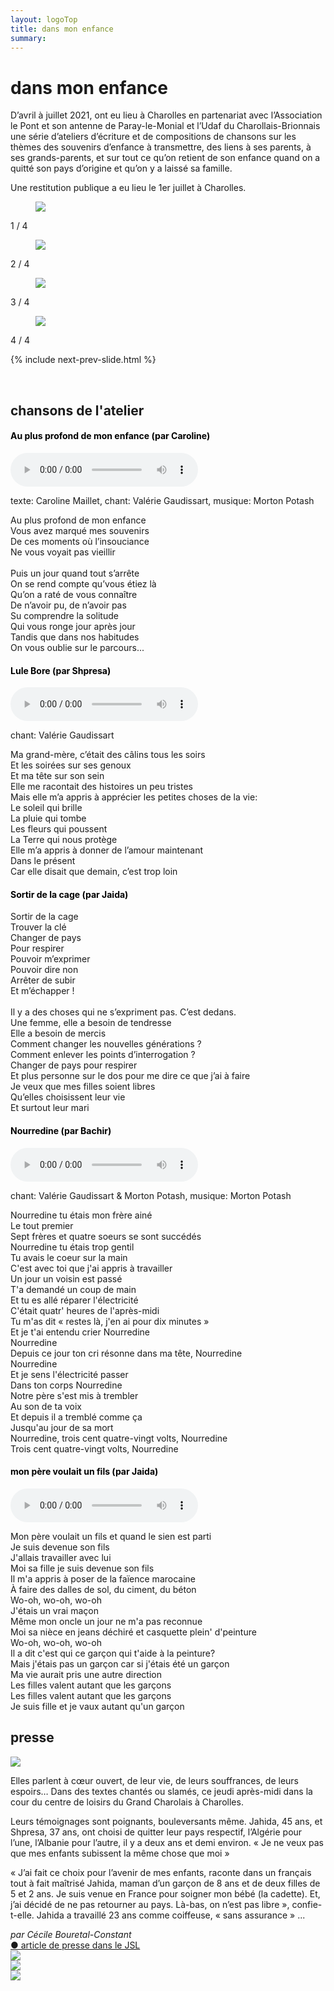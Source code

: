 ```yaml
---
layout: logoTop
title: dans mon enfance
summary: 
---
```


<h1>dans mon enfance</h1>
<main>
<p class="intro-text"> D’avril à juillet 2021, ont eu lieu à Charolles en partenariat avec l’Association le Pont et son antenne de Paray-le-Monial et l’Udaf du Charollais-Brionnais une série d’ateliers d’écriture et de compositions de chansons sur les thèmes des souvenirs d’enfance à transmettre, des liens à ses parents, à ses grands-parents, et sur tout ce qu’on retient de son enfance quand on a quitté son pays d’origine et qu’on y a laissé sa famille. 
</p>
<p class="intro-text">Une restitution publique a eu lieu le 1er juillet à Charolles.
</p>
</main>

<!-- Slideshow container -->
<div class="slideshow-container">

  <!-- Full-width images with number and caption text -->
<div class="mySlides">
    <figure>
      <img src="https://res.cloudinary.com/dnxcesebo/image/upload/f_auto,q_auto/v1630640804/whole-group1_yqxvc3.png">
      <figcaption class="figCap"></figcaption>
    </figure>
    <div class="numbertext center-text">1 / 4</div>
</div>
<div class="mySlides">
    <figure>
      <img src="https://res.cloudinary.com/dnxcesebo/image/upload/f_auto,q_auto/v1630640798/bachir_co_fshtl9.png">
      <figcaption class="figCap"></figcaption>
    </figure>
    <div class="numbertext center-text">2 / 4</div>
</div>
<div class="mySlides">
    <figure>
      <img src="https://res.cloudinary.com/dnxcesebo/image/upload/f_auto,q_auto/v1630640801/jaida_co_ctynk6.png">
      <figcaption class="figCap"></figcaption>
    </figure>
    <div class="numbertext center-text">3 / 4</div>
</div>
<div class="mySlides">
    <figure>
      <img src="https://res.cloudinary.com/dnxcesebo/image/upload/f_auto,q_auto/v1630640799/whole-group2_gra1k4.png">
      <figcaption class="figCap"></figcaption>
    </figure>
    <div class="numbertext center-text">4 / 4</div>
</div>



{% include next-prev-slide.html %}

</div>
<br>
<script type="text/javascript" src="/js/slideshow.js"></script>

<h2>chansons de l'atelier</h2>

<h4 style="color: black">Au plus profond de mon enfance (par Caroline)</h4>
<audio controls src="/media/au-plus-profond-de-mon-enfance.mp3"></audio>
<p class="cite">texte: Caroline Maillet, chant: Valérie Gaudissart, musique: Morton Potash</p>
<p class="quote">Au plus profond de mon enfance<br>
Vous avez marqué mes souvenirs<br>
De ces moments où l’insouciance<br>
Ne vous voyait pas vieillir<br>
<br>
Puis un jour quand tout s’arrête<br>
On se rend compte qu’vous étiez là<br>
Qu’on a raté de vous connaître<br>
De n’avoir pu, de n’avoir pas<br>
Su comprendre la solitude<br>
Qui vous ronge jour après jour<br>
Tandis que dans nos habitudes<br>
On vous oublie sur le parcours... 
</p>

<h4 style="color: black">Lule Bore (par Shpresa)</h4>
  <audio controls src="/media/eya-eya-lule-bore.mp3">
  </audio>
<p class="cite">chant: Valérie Gaudissart</p>

<p class="quote">
Ma grand-mère, c’était des câlins tous les soirs<br>
Et les soirées sur ses genoux<br>
Et ma tête sur son sein<br>
Elle me racontait des histoires un peu tristes<br>
Mais elle m’a appris à apprécier les petites choses de la vie:<br> 
Le soleil qui brille<br>
La pluie qui tombe<br>
Les fleurs qui poussent <br>
La Terre qui nous protège<br>
Elle m’a appris à donner de l’amour maintenant<br>
Dans le présent<br>
Car elle disait que demain, c’est trop loin</p>

<h4 style="color: black">Sortir de la cage (par Jaida)</h4>
<p class="quote">
Sortir de la cage<br>
Trouver la clé<br>
Changer de pays<br>
Pour respirer<br>
Pouvoir m’exprimer<br>
Pouvoir dire non<br>
Arrêter de subir<br>
Et m’échapper !<br>
<br>
Il y a des choses qui ne s’expriment pas. C’est dedans.<br>
Une femme, elle a besoin de tendresse<br>
Elle a besoin de mercis<br>
Comment changer les nouvelles générations ?<br> 
Comment enlever les points d’interrogation ?<br> 
Changer de pays pour respirer<br>
Et plus personne sur le dos pour me dire ce que j’ai à faire<br>
Je veux que mes filles soient libres<br>
Qu’elles choisissent leur vie<br>
Et surtout leur mari</p>

<h4 style="color: black">Nourredine (par Bachir)</h4>
<audio controls src="/media/nourredine.mp3"></audio>
<p class="cite">chant: Valérie Gaudissart & Morton Potash, musique: Morton Potash</p>
<p class="quote">
Nourredine tu étais mon frère ainé<br>
Le tout premier<br>
Sept frères et quatre soeurs se sont succédés<br>
Nourredine tu étais trop gentil<br>
Tu avais le coeur sur la main<br>
C'est avec toi que j'ai appris à travailler<br>
Un jour un voisin est passé<br>
T'a demandé un coup de main<br>
Et tu es allé réparer l'électricité<br>
C'était quatr' heures de l'après-midi<br>
Tu m'as dit « restes là, j'en ai pour dix minutes »<br>
Et je t'ai entendu crier Nourredine<br>
Nourredine<br>
Depuis ce jour ton cri résonne dans ma tête, Nourredine<br>
Nourredine<br>
Et je sens l'électricité passer<br>
Dans ton corps Nourredine<br>
Notre père s'est mis à trembler<br>
Au son de ta voix<br>
Et depuis il a tremblé comme ça<br>
Jusqu'au jour de sa mort<br>
Nourredine, trois cent quatre-vingt volts, Nourredine<br>
Trois cent quatre-vingt volts, Nourredine</p>

<h4 style="color: black">mon père voulait un fils (par Jaida)</h4>

<audio controls src="/media/mon-pere-voulait-un-fils.mp3"></audio>
<p class="quote">
Mon père voulait un fils et quand le sien est parti<br>
Je suis devenue son fils<br>
J'allais travailler avec lui<br>
Moi sa fille je suis devenue son fils<br>
Il m'a appris à poser de la faïence marocaine<br>
À faire des dalles de sol, du ciment, du béton<br>
Wo-oh, wo-oh, wo-oh<br>
J'étais un vrai maçon<br>
Même mon oncle un jour ne m'a pas reconnue<br>
Moi sa nièce en jeans déchiré et casquette plein' d'peinture<br>
Wo-oh, wo-oh, wo-oh<br>
Il a dit c'est qui ce garçon qui t'aide à la peinture?<br>
Mais j'étais pas un garçon car si j'étais été un garçon<br>
Ma vie aurait pris une autre direction<br>
Les filles valent autant que les garçons<br>
Les filles valent autant que les garçons<br>
Je suis fille et je vaux autant qu'un garçon
</p>



<h2>presse</h2>
<img src="https://res.cloudinary.com/dnxcesebo/image/upload/f_auto,q_auto/v1630642096/jsl-assemblage_w0mfsk.png">


<p class="journal">Elles parlent à cœur ouvert, de leur vie, de leurs souffrances, de leurs espoirs… Dans des textes chantés ou slamés, ce jeudi après-midi dans la cour du centre de loisirs du Grand Charolais à Charolles.</p>

<p class="journal">Leurs témoignages sont poignants, bouleversants même. Jahida, 45 ans, et Shpresa, 37 ans, ont choisi de quitter leur pays respectif, l’Algérie pour l’une, l’Albanie pour l’autre, il y a deux ans et demi environ.
« Je ne veux pas que mes enfants subissent la même chose que moi »</p>

<p class="journal">« J’ai fait ce choix pour l’avenir de mes enfants, raconte dans un français tout à fait maîtrisé Jahida, maman d’un garçon de 8 ans et de deux filles de 5 et 2 ans. Je suis venue en France pour soigner mon bébé (la cadette). Et, j’ai décidé de ne pas retourner au pays. Là-bas, on n’est pas libre », confie-t-elle. Jahida a travaillé 23 ans comme coiffeuse, « sans assurance&nbsp;» ... </p>
<div class="right-side-text">
<cite>par Cécile Bouretal-Constant</cite><br>
<a href="https://www.lejsl.com/culture-loisirs/2021/06/30/elles-ont-quitte-leur-pays-pour-l-avenir-de-leurs-enfants">●&nbsp;article de presse dans le JSL</a>
</div>
<img src="https://res.cloudinary.com/dnxcesebo/image/upload/q_auto,f_auto/v1630662227/jslJeudi1erJuillet2021_s3xrr0.jpg"><br>
<img src="https://res.cloudinary.com/dnxcesebo/image/upload/q_auto,f_auto/v1630662616/jsl4juillet2021_hsp0je.jpg"><br>
<img src="https://res.cloudinary.com/dnxcesebo/image/upload/q_auto,f_auto/v1630662946/laRenaissance9juillet2021_k5jpmi.jpg"><br>



